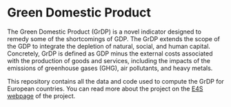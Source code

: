 # Green Domestic Product

The Green Domestic Product (GrDP) is a novel indicator designed to remedy some of the shortcomings of GDP. 
The GrDP extends the scope of the GDP to integrate the depletion of natural, social, and human capital. 
Concretely, GrDP is defined as GDP minus the external costs associated with the production of goods and services, including the impacts of the emissions of greenhouse gases (GHG), air pollutants, and heavy metals.

This repository contains all the data and code used to compute the GrDP for European countries. 
You can read more about the project on the [E4S webpage](https://e4s.center/resources/reports/green-domestic-product/) of the project.

